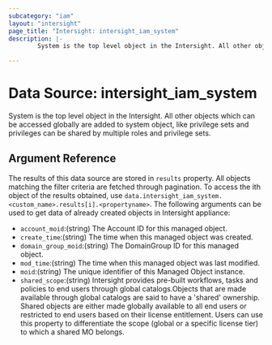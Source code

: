 ```yaml
---
subcategory: "iam"
layout: "intersight"
page_title: "Intersight: intersight_iam_system"
description: |-
        System is the top level object in the Intersight. All other objects which can be accessed globally are added to system object, like privilege sets and privileges can be shared by multiple roles and privilege sets.

---
```


# Data Source: intersight_iam_system
System is the top level object in the Intersight. All other objects which can be accessed globally are added to system object, like privilege sets and privileges can be shared by multiple roles and privilege sets.
## Argument Reference
The results of this data source are stored in `results` property.
All objects matching the filter criteria are fetched through pagination.
To access the ith object of the results obtained, use `data.intersight_iam_system.<custom_name>.results[i].<propertyname>`.
The following arguments can be used to get data of already created objects in Intersight appliance:
* `account_moid`:(string) The Account ID for this managed object. 
* `create_time`:(string) The time when this managed object was created. 
* `domain_group_moid`:(string) The DomainGroup ID for this managed object. 
* `mod_time`:(string) The time when this managed object was last modified. 
* `moid`:(string) The unique identifier of this Managed Object instance. 
* `shared_scope`:(string) Intersight provides pre-built workflows, tasks and policies to end users through global catalogs.Objects that are made available through global catalogs are said to have a 'shared' ownership. Shared objects are either made globally available to all end users or restricted to end users based on their license entitlement. Users can use this property to differentiate the scope (global or a specific license tier) to which a shared MO belongs. 
 
